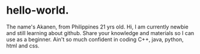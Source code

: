 # hello-world.
The name's Akanen, from Philippines 21 yrs old.
Hi, I am currently newbie and still learning about github.
Share your knowledge and materials so I can use as a beginner.
Ain't so much confident in coding C++, java, python, html and css.
